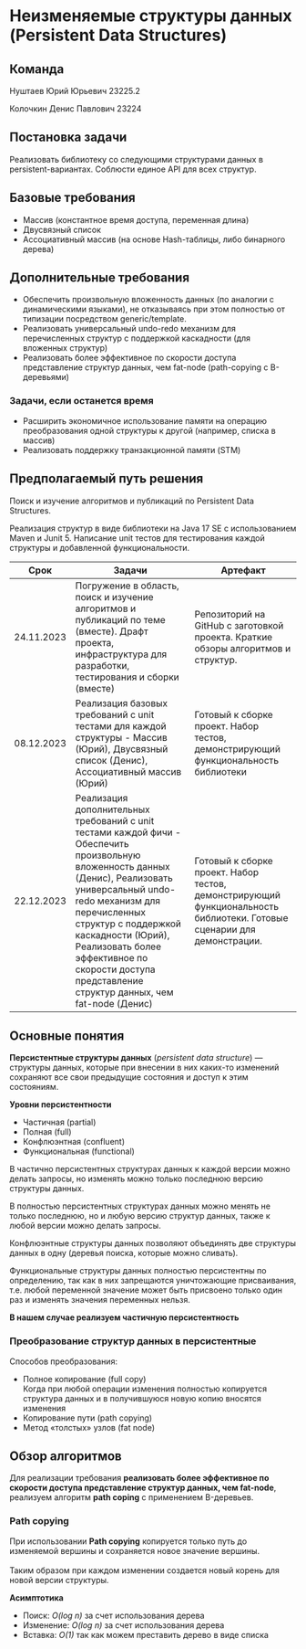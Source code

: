 # Неизменяемые структуры данных (Persistent Data Structures)

## Команда
Нуштаев Юрий Юрьевич 23225.2

Колочкин Денис Павлович 23224

## Постановка задачи
Реализовать библиотеку со следующими структурами данных в persistent-вариантах. Соблюсти единое API для всех структур.

## Базовые требования
- Массив (константное время доступа, переменная длина)
- Двусвязный список
- Ассоциативный массив (на основе Hash-таблицы, либо бинарного дерева)

## Дополнительные требования
- Обеспечить произвольную вложенность данных (по аналогии с динамическими языками), не отказываясь при этом полностью от типизации посредством generic/template.
- Реализовать универсальный undo-redo механизм для перечисленных структур с поддержкой каскадности (для вложенных структур)
- Реализовать более эффективное по скорости доступа представление структур данных, чем fat-node (path-copying с В-деревьями)

### Задачи, если останется время
- Расширить экономичное использование памяти на операцию преобразования одной структуры к другой (например, списка в массив)
- Реализовать поддержку транзакционной памяти (STM)

## Предполагаемый путь решения
Поиск и изучение алгоритмов и публикаций по Persistent Data Structures.

Реализация структур в виде библиотеки на Java 17 SE с использованием Maven и Junit 5. Написание unit тестов для тестирования каждой структуры и добавленной функциональности.

| Срок       | Задачи                                                                                                                                                                                                                                                                                                                               | Артефакт                                                                                                                 |
|------------|--------------------------------------------------------------------------------------------------------------------------------------------------------------------------------------------------------------------------------------------------------------------------------------------------------------------------------------|--------------------------------------------------------------------------------------------------------------------------|
| 24.11.2023 | Погружение в область, поиск и изучение алгоритмов и публикаций по теме (вместе). Драфт проекта, инфраструктура для разработки, тестирования и сборки (вместе)                                                                                                                                                                        | Репозиторий на GitHub с заготовкой проекта. Краткие обзоры алгоритмов и структур.                                        |
| 08.12.2023 | Реализация базовых требований с unit тестами для каждой структуры - Массив (Юрий), Двусвязный список (Денис), Ассоциативный массив (Юрий)                                                                                                                                                                                            | Готовый к сборке проект. Набор тестов, демонстрирующий функциональность библиотеки                                       |
| 22.12.2023 | Реализация дополнительных требований с unit тестами каждой фичи - Обеспечить произвольную вложенность данных (Денис), Реализовать универсальный undo-redo механизм для перечисленных структур с поддержкой каскадности (Юрий), Реализовать более эффективное по скорости доступа представление структур данных, чем fat-node (Денис) | Готовый к сборке проект. Набор тестов, демонстрирующий функциональность библиотеки. Готовые сценарии для демонстрации.   |


## Основные понятия

**Персистентные структуры данных** (*persistent data structure*) — структуры данных, которые при внесении в них каких-то изменений сохраняют все свои предыдущие состояния и доступ к этим состояниям.

**Уровни персистентности**

- Частичная (partial)
- Полная (full)
- Конфлюэнтная (confluent)
- Функциональная (functional)

В частично персистентных структурах данных к каждой версии можно делать запросы, но изменять можно только последнюю версию структуры данных.

В полностью персистентных структурах данных можно менять не только последнюю, но и любую версию структур данных, также к любой версии можно делать запросы.

Конфлюэнтные структуры данных позволяют объединять две структуры данных в одну (деревья поиска, которые можно сливать).

Функциональные структуры данных полностью персистентны по определению, так как в них запрещаются уничтожающие присваивания, т.е. любой переменной значение может быть присвоено только один раз и изменять значения переменных нельзя. 

**В нашем случае реализуем частичную персистентность**

### Преобразование структур данных в персистентные

Способов преобразования:

- Полное копирование (full copy) <br> Когда при любой операции изменения полностью копируется структура данных и в получившуюся новую копию вносятся изменения
- Копирование пути (path copying)
- Метод «толстых» узлов (fat node)

## Обзор алгоритмов

Для реализации требования **реализовать более эффективное по скорости доступа представление структур данных, чем fat-node**, реализуем алгоритм **path coping** с применением B-деревьев.

### Path copying

При использовании **Path copying** копируется только путь до изменяемой вершины и сохраняется новое значение вершины. <br><br>
Таким образом при каждом изменении создается новый корень для новой версии структуры.

**Асимптотика**

- Поиск: *O(log n)* за счет использования дерева
- Изменение: *O(log n)* за счет использования дерева
- Вставка: *O(1)* так как можем преставить дерево в виде списка 